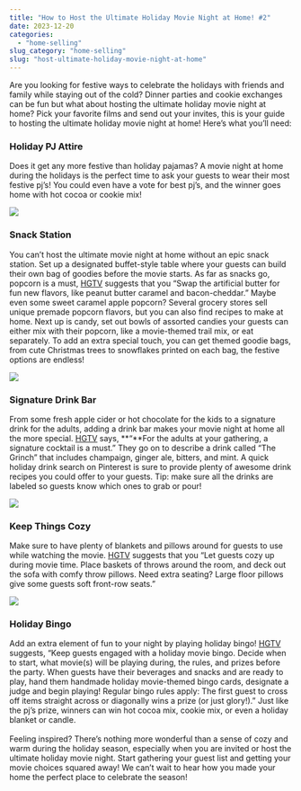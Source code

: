 ```yaml
---
title: "How to Host the Ultimate Holiday Movie Night at Home! #2"
date: 2023-12-20
categories: 
  - "home-selling"
slug_category: "home-selling"
slug: "host-ultimate-holiday-movie-night-at-home"
---
```


Are you looking for festive ways to celebrate the holidays with friends and family while staying out of the cold? Dinner parties and cookie exchanges can be fun but what about hosting the ultimate holiday movie night at home? Pick your favorite films and send out your invites, this is your guide to hosting the ultimate holiday movie night at home! Here’s what you’ll need:

### **Holiday PJ Attire**

Does it get any more festive than holiday pajamas? A movie night at home during the holidays is the perfect time to ask your guests to wear their most festive pj’s! You could even have a vote for best pj’s, and the winner goes home with hot cocoa or cookie mix!

![](images/shutterstock_1275231859.jpg)

### **Snack Station**

You can’t host the ultimate movie night at home without an epic snack station. Set up a designated buffet-style table where your guests can build their own bag of goodies before the movie starts. As far as snacks go, popcorn is a must, [HGTV](https://www.hgtv.com/lifestyle/entertaining/host-a-holiday-movie-night-pictures) suggests that you “Swap the artificial butter for fun new flavors, like peanut butter caramel and bacon-cheddar.” Maybe even some sweet caramel apple popcorn? Several grocery stores sell unique premade popcorn flavors, but you can also find recipes to make at home. Next up is candy, set out bowls of assorted candies your guests can either mix with their popcorn, like a movie-themed trail mix, or eat separately. To add an extra special touch, you can get themed goodie bags, from cute Christmas trees to snowflakes printed on each bag, the festive options are endless!

![](images/shutterstock_1643352643.jpg)

### **Signature Drink Bar**

From some fresh apple cider or hot chocolate for the kids to a signature drink for the adults, adding a drink bar makes your movie night at home all the more special. [HGTV](https://www.hgtv.com/lifestyle/entertaining/host-a-holiday-movie-night-pictures) says, **“**For the adults at your gathering, a signature cocktail is a must.” They go on to describe a drink called “The Grinch” that includes champaign, ginger ale, bitters, and mint. A quick holiday drink search on Pinterest is sure to provide plenty of awesome drink recipes you could offer to your guests. Tip: make sure all the drinks are labeled so guests know which ones to grab or pour!

![](images/shutterstock_1687071901.jpg)

### Keep Things Cozy

Make sure to have plenty of blankets and pillows around for guests to use while watching the movie. [HGTV](https://www.hgtv.com/lifestyle/entertaining/host-a-holiday-movie-night-pictures) suggests that you “Let guests cozy up during movie time. Place baskets of throws around the room, and deck out the sofa with comfy throw pillows. Need extra seating? Large floor pillows give some guests soft front-row seats.”

![](images/shutterstock_1958467582-1.jpg)

### Holiday Bingo

Add an extra element of fun to your night by playing holiday bingo! [HGTV](https://www.hgtv.com/lifestyle/entertaining/host-a-holiday-movie-night-pictures) suggests, “Keep guests engaged with a holiday movie bingo. Decide when to start, what movie(s) will be playing during, the rules, and prizes before the party. When guests have their beverages and snacks and are ready to play, hand them handmade holiday movie-themed bingo cards, designate a judge and begin playing! Regular bingo rules apply: The first guest to cross off items straight across or diagonally wins a prize (or just glory!).” Just like the pj’s prize, winners can win hot cocoa mix, cookie mix, or even a holiday blanket or candle.  
   
Feeling inspired? There’s nothing more wonderful than a sense of cozy and warm during the holiday season, especially when you are invited or host the ultimate holiday movie night. Start gathering your guest list and getting your movie choices squared away! We can’t wait to hear how you made your home the perfect place to celebrate the season!
